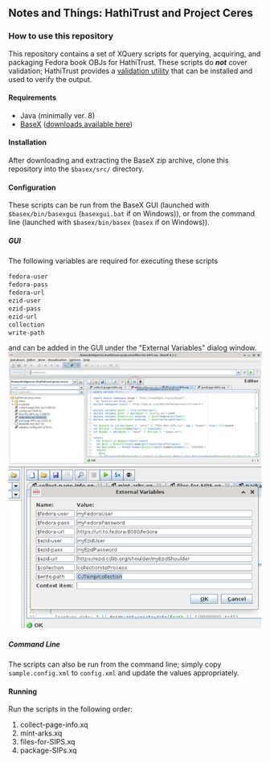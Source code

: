 ## Notes and Things: HathiTrust and Project Ceres ##

### How to use this repository ###
This repository contains a set of XQuery scripts for querying, acquiring, and packaging Fedora book OBJs for HathiTrust. These scripts do ***not*** cover validation; HathiTrust provides a [validation utility](https://github.com/hathitrust/ht_sip_validator) that can be installed and used to verify the output.

#### Requirements ####
* Java (minimally ver. 8)
* [BaseX](https://basex.org) ([downloads available here](https://files.basex.org/releases/9.5.2/BaseX952.zip))

#### Installation ####
After downloading and extracting the BaseX zip archive, clone this repository into the `$basex/src/` directory.

#### Configuration ####
These scripts can be run from the BaseX GUI (launched with `$basex/bin/basexgui` (`basexgui.bat` if on Windows)), or from the command line (launched with `$basex/bin/basex` (`basex` if on Windows)).

##### GUI #####
The following variables are required for executing these scripts
```
fedora-user
fedora-pass
fedora-url
ezid-user
ezid-pass
ezid-url
collection
write-path
```
and can be added in the GUI under the "External Variables" dialog window.
![BaseX External Variables 1](./images/basex-variables-button.png)
![BaseX External Variables 2](./images/basex-add-ext-variables.png)

##### Command Line #####
The scripts can also be run from the command line; simply copy `sample.config.xml` to `config.xml` and update the values appropriately.

#### Running ####
Run the scripts in the following order:
1. collect-page-info.xq
2. mint-arks.xq
3. files-for-SIPS.xq
4. package-SIPs.xq
